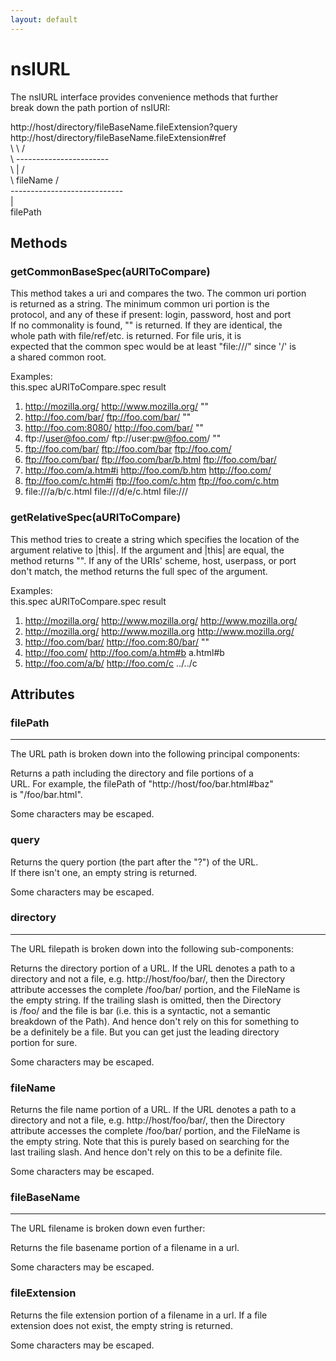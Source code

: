 ```yaml
---
layout: default
---
```


# nsIURL #
  
The nsIURL interface provides convenience methods that further  
break down the path portion of nsIURI:  
  
http://host/directory/fileBaseName.fileExtension?query  
http://host/directory/fileBaseName.fileExtension#ref  
           \          \                       /  
            \          -----------------------  
             \                   |          /  
              \               fileName     /  
               ----------------------------  
                           |  
                       filePath  
  

## Methods ##

### getCommonBaseSpec(aURIToCompare) ###
  
This method takes a uri and compares the two.  The common uri portion  
is returned as a string.  The minimum common uri portion is the   
protocol, and any of these if present:  login, password, host and port  
If no commonality is found, "" is returned.  If they are identical, the  
whole path with file/ref/etc. is returned.  For file uris, it is  
expected that the common spec would be at least "file:///" since '/' is  
a shared common root.  
  
Examples:  
   this.spec               aURIToCompare.spec        result  
1) http://mozilla.org/     http://www.mozilla.org/   ""  
2) http://foo.com/bar/     ftp://foo.com/bar/        ""  
3) http://foo.com:8080/    http://foo.com/bar/       ""  
4) ftp://user@foo.com/     ftp://user:pw@foo.com/    ""  
5) ftp://foo.com/bar/      ftp://foo.com/bar         ftp://foo.com/  
6) ftp://foo.com/bar/      ftp://foo.com/bar/b.html  ftp://foo.com/bar/  
7) http://foo.com/a.htm#i  http://foo.com/b.htm      http://foo.com/  
8) ftp://foo.com/c.htm#i   ftp://foo.com/c.htm       ftp://foo.com/c.htm  
9) file:///a/b/c.html      file:///d/e/c.html        file:///  
  

### getRelativeSpec(aURIToCompare) ###
  
This method tries to create a string which specifies the location of the  
argument relative to |this|.  If the argument and |this| are equal, the  
method returns "".  If any of the URIs' scheme, host, userpass, or port  
don't match, the method returns the full spec of the argument.  
  
Examples:  
   this.spec               aURIToCompare.spec        result  
1) http://mozilla.org/     http://www.mozilla.org/   http://www.mozilla.org/  
2) http://mozilla.org/     http://www.mozilla.org    http://www.mozilla.org/  
3) http://foo.com/bar/     http://foo.com:80/bar/    ""  
4) http://foo.com/         http://foo.com/a.htm#b    a.html#b  
5) http://foo.com/a/b/     http://foo.com/c          ../../c  
  

## Attributes ##

### filePath ###
*********************************************************************  
The URL path is broken down into the following principal components:  
  
  
Returns a path including the directory and file portions of a  
URL.  For example, the filePath of "http://host/foo/bar.html#baz"  
is "/foo/bar.html".  
  
Some characters may be escaped.  
  

### query ###
  
Returns the query portion (the part after the "?") of the URL.  
If there isn't one, an empty string is returned.  
  
Some characters may be escaped.  
  

### directory ###
*********************************************************************  
The URL filepath is broken down into the following sub-components:  
  
  
Returns the directory portion of a URL.  If the URL denotes a path to a  
directory and not a file, e.g. http://host/foo/bar/, then the Directory  
attribute accesses the complete /foo/bar/ portion, and the FileName is  
the empty string. If the trailing slash is omitted, then the Directory  
is /foo/ and the file is bar (i.e. this is a syntactic, not a semantic  
breakdown of the Path).  And hence don't rely on this for something to  
be a definitely be a file. But you can get just the leading directory  
portion for sure.  
  
Some characters may be escaped.  
  

### fileName ###
  
Returns the file name portion of a URL.  If the URL denotes a path to a  
directory and not a file, e.g. http://host/foo/bar/, then the Directory  
attribute accesses the complete /foo/bar/ portion, and the FileName is  
the empty string. Note that this is purely based on searching for the  
last trailing slash. And hence don't rely on this to be a definite file.   
  
Some characters may be escaped.  
  

### fileBaseName ###
*********************************************************************  
The URL filename is broken down even further:  
  
  
Returns the file basename portion of a filename in a url.  
  
Some characters may be escaped.  
  

### fileExtension ###
  
Returns the file extension portion of a filename in a url.  If a file  
extension does not exist, the empty string is returned.  
  
Some characters may be escaped.  
  
